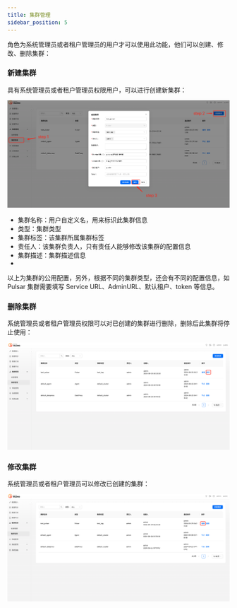 ```yaml
---
title: 集群管理
sidebar_position: 5
---
```


角色为系统管理员或者租户管理员的用户才可以使用此功能，他们可以创建、修改、删除集群：

### 新建集群

具有系统管理员或者租户管理员权限用户，可以进行创建新集群：

![](img/create_cluster.png)

- 集群名称：用户自定义名，用来标识此集群信息
- 类型：集群类型
- 集群标签：该集群所属集群标签
- 责任人：该集群负责人，只有责任人能够修改该集群的配置信息
- 集群描述：集群描述信息
- 
以上为集群的公用配置，另外，根据不同的集群类型，还会有不同的配置信息，如 Pulsar 集群需要填写 Service URL、AdminURL、默认租户、token 等信息。

### 删除集群

系统管理员或者租户管理员权限可以对已创建的集群进行删除，删除后此集群将停止使用：

![](img/delete_cluster.png)

### 修改集群

系统管理员或者租户管理员可以修改已创建的集群：

![](img/update_cluster.png)
